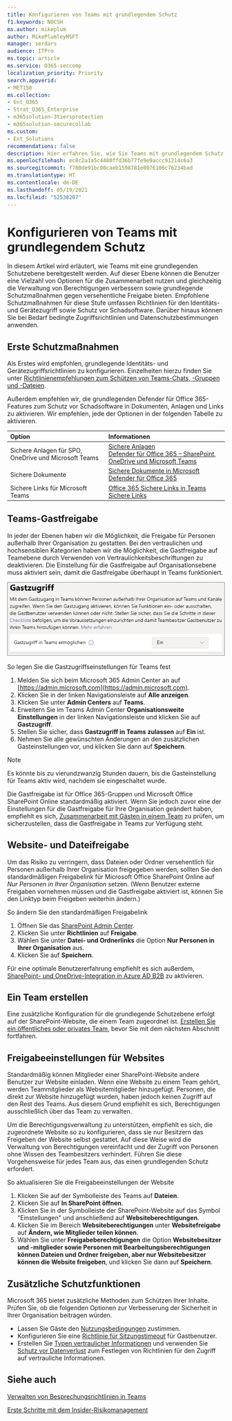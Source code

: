 ```yaml
---
title: Konfigurieren von Teams mit grundlegendem Schutz
f1.keywords: NOCSH
ms.author: mikeplum
author: MikePlumleyMSFT
manager: serdars
audience: ITPro
ms.topic: article
ms.service: O365-seccomp
localization_priority: Priority
search.appverid:
- MET150
ms.collection:
- Ent_O365
- Strat_O365_Enterprise
- m365solution-3tiersprotection
- m365solution-securecollab
ms.custom:
- Ent_Solutions
recommendations: false
description: Hier erfahren Sie, wie Sie Teams mit grundlegendem Schutz bereitstellen.
ms.openlocfilehash: ec8c2a1a5c4480ffd36b77fe9e9accc91214c6a3
ms.sourcegitcommit: f780de91bc00caeb1598781e0076106c76234bad
ms.translationtype: HT
ms.contentlocale: de-DE
ms.lasthandoff: 05/19/2021
ms.locfileid: "52538207"
---
```

# <a name="configure-teams-with-baseline-protection"></a>Konfigurieren von Teams mit grundlegendem Schutz

In diesem Artikel wird erläutert, wie Teams mit eine grundlegenden Schutzebene bereitgestellt werden. Auf dieser Ebene können die Benutzer eine Vielzahl von Optionen für die Zusammenarbeit nutzen und gleichzeitig die Verwaltung von Berechtigungen verbessern sowie grundlegende Schutzmaßnahmen gegen versehentliche Freigabe bieten. Empfohlene Schutzmaßnahmen für diese Stufe umfassen Richtlinien für den Identitäts- und Gerätezugriff sowie Schutz vor Schadsoftware. Darüber hinaus können Sie bei Bedarf bedingte Zugriffsrichtlinien und Datenschutzbestimmungen anwenden.

## <a name="initial-protections"></a>Erste Schutzmaßnahmen

Als Erstes wird empfohlen, grundlegende Identitäts- und Gerätezugriffsrichtlinien zu konfigurieren. Einzelheiten hierzu finden Sie unter [Richtlinienempfehlungen zum Schützen von Teams-Chats, -Gruppen und -Dateien](../security/office-365-security/teams-access-policies.md).

Außerdem empfehlen wir, die grundlegenden Defender für Office 365-Features zum Schutz vor Schadsoftware in Dokumenten, Anlagen und Links zu aktivieren. Wir empfehlen, jede der Optionen in der folgenden Tabelle zu aktivieren.

|Option|Informationen|
|:------|:-----------|
|Sichere Anlagen für SPO, OneDrive und Microsoft Teams|[Sichere Anlagen](../security/office-365-security/safe-attachments.md)<br>[Defender für Office 365 – SharePoint, OneDrive und Microsoft Teams](../security/office-365-security/mdo-for-spo-odb-and-teams.md)|
|Sichere Dokumente|[Sichere Dokumente in Microsoft Defender für Office 365](../security/office-365-security/safe-docs.md)|
|Sichere Links für Microsoft Teams|[Office 365 Sichere Links in Teams](../security/office-365-security/safe-links.md)<br>[Sichere Links](../security/office-365-security/safe-links.md)|

## <a name="teams-guest-sharing"></a>Teams-Gastfreigabe

In jeder der Ebenen haben wir die Möglichkeit, die Freigabe für Personen außerhalb Ihrer Organisation zu gestatten. Bei den vertraulichen und hochsensiblen Kategorien haben wir die Möglichkeit, die Gastfreigabe auf Teamebene durch Verwenden von Vertraulichkeitsbeschriftungen zu deaktivieren. Die Einstellung für die Gastfreigabe auf Organisationsebene muss aktiviert sein, damit die Gastfreigabe überhaupt in Teams funktioniert.

![Screenshot der Teams-Umschaltfläche für den Gastzugriff](../media/teams-guest-access-toggle-on.png)

So legen Sie die Gastzugriffseinstellungen für Teams fest

1. Melden Sie sich beim Microsoft 365 Admin Center an auf [https://admin.microsoft.com](https://admin.microsoft.com).
2. Klicken Sie in der linken Navigationsleiste auf **Alle anzeigen**.
3. Klicken Sie unter **Admin Centers** auf **Teams**.
4. Erweitern Sie im Teams Admin Center **Organisationsweite Einstellungen** in der linken Navigationsleiste und klicken Sie auf **Gastzugriff**.
5. Stellen Sie sicher, dass **Gastzugriff in Teams zulassen** auf **Ein** ist.
6. Nehmen Sie alle gewünschten Änderungen an den zusätzlichen Gasteinstellungen vor, und klicken Sie dann auf **Speichern**.

> [!NOTE]
> Es könnte bis zu vierundzwanzig Stunden dauern, bis die Gasteinstellung für Teams aktiv wird, nachdem sie eingeschaltet wurde.

Die Gastfreigabe ist für Office 365-Gruppen und Microsoft Office SharePoint Online standardmäßig aktiviert. Wenn Sie jedoch zuvor eine der Einstellungen für die Gastfreigabe für Ihre Organisation geändert haben, empfiehlt es sich, [Zusammenarbeit mit Gästen in einem Team](./collaborate-as-team.md) zu prüfen, um sicherzustellen, dass die Gastfreigabe in Teams zur Verfügung steht.

## <a name="site-and-file-sharing"></a>Website- und Dateifreigabe

Um das Risiko zu verringern, dass Dateien oder Ordner versehentlich für Personen außerhalb Ihrer Organisation freigegeben werden, sollten Sie den standardmäßigen Freigabelink für Microsoft Office SharePoint Online auf *Nur Personen in Ihrer Organisation* setzen. (Wenn Benutzer externe Freigaben vornehmen müssen und die Gastfreigabe aktiviert ist, können Sie den Linktyp beim Freigeben weiterhin ändern.)

So ändern Sie den standardmäßigen Freigabelink
1. Öffnen Sie das [SharePoint Admin Center](https://admin.microsoft.com/sharepoint).
2. Klicken Sie unter **Richtlinien** auf **Freigabe**.
3. Wählen Sie unter **Datei- und Ordnerlinks** die Option **Nur Personen in Ihrer Organisation** aus.
4. Klicken Sie auf **Speichern**.

Für eine optimale Benutzererfahrung empfiehlt es sich außerdem, [SharePoint- und OneDrive-Integration in Azure AD B2B](/sharepoint/sharepoint-azureb2b-integration-preview) zu aktivieren.

## <a name="create-a-team"></a>Ein Team erstellen

Eine zusätzliche Konfiguration für die grundlegende Schutzebene erfolgt auf der SharePoint-Website, die einem Team zugeordnet ist. [Erstellen Sie ein öffentliches oder privates Team](https://support.office.com/article/174adf5f-846b-4780-b765-de1a0a737e2b), bevor Sie mit dem nächsten Abschnitt fortfahren.

## <a name="site-sharing-settings"></a>Freigabeeinstellungen für Websites

Standardmäßig können Mitglieder einer SharePoint-Website andere Benutzer zur Website einladen. Wenn eine Website zu einem Team gehört, werden Teammitglieder als Websitemitglieder hinzugefügt. Personen, die direkt zur Website hinzugefügt wurden, haben jedoch keinen Zugriff auf den Rest des Teams. Aus diesem Grund empfiehlt es sich, Berechtigungen ausschließlich über das Team zu verwalten.

Um die Berechtigungsverwaltung zu unterstützen, empfiehlt es sich, die zugeordnete Website so zu konfigurieren, dass sie nur Besitzern das Freigeben der Website selbst gestattet. Auf diese Weise wird die Verwaltung von Berechtigungen vereinfacht und der Zugriff von Personen ohne Wissen des Teambesitzers verhindert. Führen Sie diese Vorgehensweise für jedes Team aus, das einen grundlegenden Schutz erfordert.

So aktualisieren Sie die Freigabeeinstellungen der Website
1. Klicken Sie auf der Symbolleiste des Teams auf **Dateien**.
2. Klicken Sie auf **In SharePoint öffnen**.
3. Klicken Sie in der Symbolleiste der SharePoint-Website auf das Symbol "Einstellungen" und anschließend auf **Websiteberechtigungen**.
4. Klicken Sie im Bereich **Websiteberechtigungen** unter **Websitefreigabe** auf **Ändern, wie Mitglieder teilen können**.
5. Wählen Sie unter **Freigabeberechtigungen** die Option **Websitebesitzer und -mitglieder sowie Personen mit Bearbeitungsberechtigungen können Dateien und Ordner freigeben, aber nur Websitebesitzer können die Website freigeben**, und klicken Sie dann auf **Speichern**.

## <a name="additional-protections"></a>Zusätzliche Schutzfunktionen

Microsoft 365 bietet zusätzliche Methoden zum Schützen Ihrer Inhalte. Prüfen Sie, ob die folgenden Optionen zur Verbesserung der Sicherheit in Ihrer Organisation beitragen würden.

- Lassen Sie Gäste den [Nutzungsbedingungen](/azure/active-directory/conditional-access/terms-of-use) zustimmen.
- Konfigurieren Sie eine [Richtlinie für Sitzungstimeout](/azure/active-directory/conditional-access/howto-conditional-access-session-lifetime) für Gastbenutzer.
- Erstellen Sie [Typen vertraulicher Informationen](../compliance/sensitive-information-type-learn-about.md) und verwenden Sie [Schutz vor Datenverlust](../compliance/dlp-learn-about-dlp.md) zum Festlegen von Richtlinien für den Zugriff auf vertrauliche Informationen.

## <a name="see-also"></a>Siehe auch

[Verwalten von Besprechungsrichtlinien in Teams](/microsoftteams/meeting-policies-in-teams)

[Erste Schritte mit dem Insider-Risikomanagement](../compliance/insider-risk-management-configure.md)
